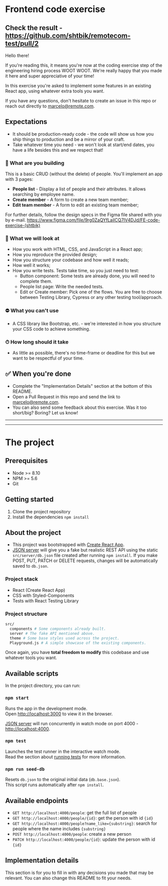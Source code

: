 # Frontend code exercise

## Check the result - https://github.com/shtbik/remotecom-test/pull/2

Hello there!

If you're reading this, it means you're now at the coding exercise step of the engineering hiring process WOOT WOOT. We're really happy that you made it here and super appreciative of your time!

In this exercise you're asked to implement some features in an existing React app, using whatever extra tools you want.

If you have any questions, don't hesitate to create an issue in this repo or reach out directly to marcelo@remote.com.

## Expectations  
* It should be production-ready code - the code will show us how you ship things to production and be a mirror of your craft.  
* Take whatever time you need - we won't look at start/end dates, you have a life besides this and we respect that!  

### 🚀 What are you building

This is a basic CRUD (without the delete) of people. You'll implement an app with 3 pages:

- **People list** - Display a list of people and their attributes. It allows searching by employee name.
- **Create member** - A form to create a new team member;
- **Edit team member** - A form to edit an existing team member;

For further details, follow the design specs in the Figma file shared with you by e-mail.
https://www.figma.com/file/9rg0ZaQYfLailCQ7IV4DJd/FE-code-exercise-(shtbik)

### 👀 What we will look at

- How you work with HTML, CSS, and JavaScript in a React app;
- How you reproduce the provided design;
- How you structure your codebase and how well it reads;
- How well it works;
- How you write tests. Tests take time, so you just need to test:
  - Button component: Some tests are already done, you will need to complete them.
  - People list page: Write the needed tests.
  - Edit or Create member: Pick one of the flows. You are free to choose between Testing Library, Cypress or any other testing tool/approach.

### ⛔️ What you can't use

- A CSS library like Bootstrap, etc. - we're interested in how you structure your CSS code to achieve something.

### ⏱ How long should it take

- As little as possible, there's no time-frame or deadline for this but we want to be respectful of your time.

## ✅ When you're done

- Complete the "Implementation Details" section at the bottom of this README.
- Open a Pull Request in this repo and send the link to marcelo@remote.com.
- You can also send some feedback about this exercise. Was it too short/big? Boring? Let us know!

---

---

# The project

## Prerequisites

- Node >= 8.10
- NPM >= 5.6
- Git

## Getting started

1. Clone the project repository
2. Install the dependencies `npm install`

## About the project

- This project was bootstrapped with [Create React App](https://github.com/facebook/create-react-app).
- [JSON server](https://github.com/typicode/json-server) will give you a fake but realistic REST API using the static `src/server/db.json` file created after running `npm install`. If you make POST, PUT, PATCH or DELETE requests, changes will be automatically saved to `db.json`.

### Project stack

- React (Create React App)
- CSS with Styled-Components
- Tests with React Testing Library

### Project structure

```bash
src/
  components # Some components already built.
  server # The fake API mentioned above.
  theme # Some base styles used across the project.
  Playground.js # A simple showcase of the existing components.
```

Once again, you have **total freedom to modify** this codebase and use whatever tools you want.

## Available scripts

In the project directory, you can run:

### `npm start`

Runs the app in the development mode.\
Open [http://localhost:3000](http://localhost:3000) to view it in the browser.

[JSON server](https://github.com/typicode/json-server) will run concurrently in watch mode on port 4000 - [http://localhost:4000](http://localhost:4000).

### `npm test`

Launches the test runner in the interactive watch mode.\
Read the section about [running tests](https://facebook.github.io/create-react-app/docs/running-tests) for more information.

### `npm run seed-db`

Resets `db.json` to the original initial data (`db.base.json`).\
This script runs automatically after `npm install`.

## Available endpoints

- `GET http://localhost:4000/people`: get the full list of people
- `GET http://localhost:4000/people/{id}`: get the person with id `{id}`
- `GET http://localhost:4000/people?name_like={substring}`: search for people where the name includes `{substring}`
- `POST http://localhost:4000/people`: create a new person
- `PATCH http://localhost:4000/people/{id}`: update the person with id `{id}`

## Implementation details

This section is for you to fill in with any decisions you made that may be relevant. You can also change this README to fit your needs.
